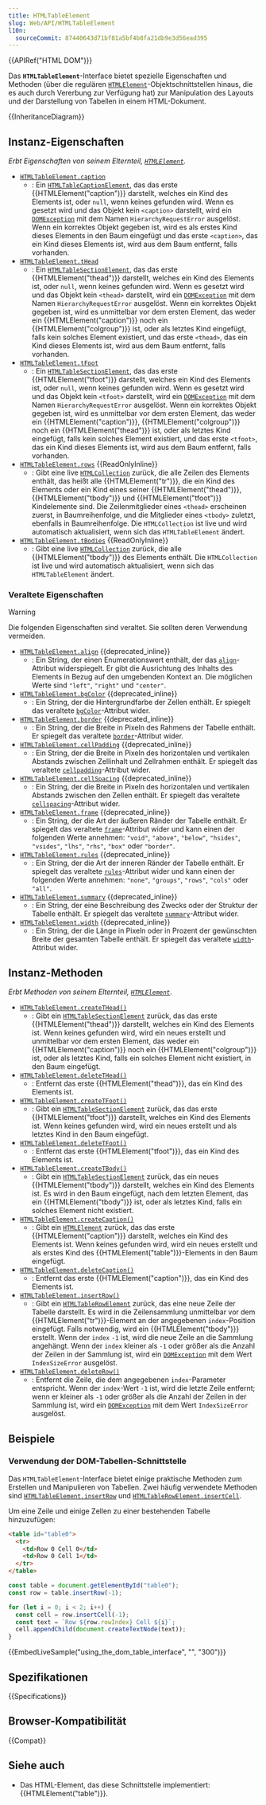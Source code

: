 ```yaml
---
title: HTMLTableElement
slug: Web/API/HTMLTableElement
l10n:
  sourceCommit: 87440643d71bf81a5bf4b8fa21db9e3d56ead395
---
```


{{APIRef("HTML DOM")}}

Das **`HTMLTableElement`**-Interface bietet spezielle Eigenschaften und Methoden (über die regulären [`HTMLElement`](/de/docs/Web/API/HTMLElement)-Objektschnittstellen hinaus, die es auch durch Vererbung zur Verfügung hat) zur Manipulation des Layouts und der Darstellung von Tabellen in einem HTML-Dokument.

{{InheritanceDiagram}}

## Instanz-Eigenschaften

_Erbt Eigenschaften von seinem Elternteil, [`HTMLElement`](/de/docs/Web/API/HTMLElement)._

- [`HTMLTableElement.caption`](/de/docs/Web/API/HTMLTableElement/caption)
  - : Ein [`HTMLTableCaptionElement`](/de/docs/Web/API/HTMLTableCaptionElement), das das erste {{HTMLElement("caption")}} darstellt, welches ein Kind des Elements ist, oder `null`, wenn keines gefunden wird. Wenn es gesetzt wird und das Objekt kein `<caption>` darstellt, wird ein [`DOMException`](/de/docs/Web/API/DOMException) mit dem Namen `HierarchyRequestError` ausgelöst. Wenn ein korrektes Objekt gegeben ist, wird es als erstes Kind dieses Elements in den Baum eingefügt und das erste `<caption>`, das ein Kind dieses Elements ist, wird aus dem Baum entfernt, falls vorhanden.
- [`HTMLTableElement.tHead`](/de/docs/Web/API/HTMLTableElement/tHead)
  - : Ein [`HTMLTableSectionElement`](/de/docs/Web/API/HTMLTableSectionElement), das das erste {{HTMLElement("thead")}} darstellt, welches ein Kind des Elements ist, oder `null`, wenn keines gefunden wird. Wenn es gesetzt wird und das Objekt kein `<thead>` darstellt, wird ein [`DOMException`](/de/docs/Web/API/DOMException) mit dem Namen `HierarchyRequestError` ausgelöst. Wenn ein korrektes Objekt gegeben ist, wird es unmittelbar vor dem ersten Element, das weder ein {{HTMLElement("caption")}} noch ein {{HTMLElement("colgroup")}} ist, oder als letztes Kind eingefügt, falls kein solches Element existiert, und das erste `<thead>`, das ein Kind dieses Elements ist, wird aus dem Baum entfernt, falls vorhanden.
- [`HTMLTableElement.tFoot`](/de/docs/Web/API/HTMLTableElement/tFoot)
  - : Ein [`HTMLTableSectionElement`](/de/docs/Web/API/HTMLTableSectionElement), das das erste {{HTMLElement("tfoot")}} darstellt, welches ein Kind des Elements ist, oder `null`, wenn keines gefunden wird. Wenn es gesetzt wird und das Objekt kein `<tfoot>` darstellt, wird ein [`DOMException`](/de/docs/Web/API/DOMException) mit dem Namen `HierarchyRequestError` ausgelöst. Wenn ein korrektes Objekt gegeben ist, wird es unmittelbar vor dem ersten Element, das weder ein {{HTMLElement("caption")}}, {{HTMLElement("colgroup")}} noch ein {{HTMLElement("thead")}} ist, oder als letztes Kind eingefügt, falls kein solches Element existiert, und das erste `<tfoot>`, das ein Kind dieses Elements ist, wird aus dem Baum entfernt, falls vorhanden.
- [`HTMLTableElement.rows`](/de/docs/Web/API/HTMLTableElement/rows) {{ReadOnlyInline}}
  - : Gibt eine live [`HTMLCollection`](/de/docs/Web/API/HTMLCollection) zurück, die alle Zeilen des Elements enthält, das heißt alle {{HTMLElement("tr")}}, die ein Kind des Elements oder ein Kind eines seiner {{HTMLElement("thead")}}, {{HTMLElement("tbody")}} und {{HTMLElement("tfoot")}} Kindelemente sind. Die Zeilenmitglieder eines `<thead>` erscheinen zuerst, in Baumreihenfolge, und die Mitglieder eines `<tbody>` zuletzt, ebenfalls in Baumreihenfolge. Die `HTMLCollection` ist live und wird automatisch aktualisiert, wenn sich das `HTMLTableElement` ändert.
- [`HTMLTableElement.tBodies`](/de/docs/Web/API/HTMLTableElement/tBodies) {{ReadOnlyInline}}
  - : Gibt eine live [`HTMLCollection`](/de/docs/Web/API/HTMLCollection) zurück, die alle {{HTMLElement("tbody")}} des Elements enthält. Die `HTMLCollection` ist live und wird automatisch aktualisiert, wenn sich das `HTMLTableElement` ändert.

### Veraltete Eigenschaften

> [!WARNING]
> Die folgenden Eigenschaften sind veraltet. Sie sollten deren Verwendung vermeiden.

- [`HTMLTableElement.align`](/de/docs/Web/API/HTMLTableElement/align) {{deprecated_inline}}
  - : Ein String, der einen Enumerationswert enthält, der das [`align`](/de/docs/Web/HTML/Reference/Elements/table#align)-Attribut widerspiegelt. Er gibt die Ausrichtung des Inhalts des Elements in Bezug auf den umgebenden Kontext an. Die möglichen Werte sind `"left"`, `"right"` und `"center"`.
- [`HTMLTableElement.bgColor`](/de/docs/Web/API/HTMLTableElement/bgColor) {{deprecated_inline}}
  - : Ein String, der die Hintergrundfarbe der Zellen enthält. Er spiegelt das veraltete [`bgColor`](/de/docs/Web/HTML/Reference/Elements/table#bgcolor)-Attribut wider.
- [`HTMLTableElement.border`](/de/docs/Web/API/HTMLTableElement/border) {{deprecated_inline}}
  - : Ein String, der die Breite in Pixeln des Rahmens der Tabelle enthält. Er spiegelt das veraltete [`border`](/de/docs/Web/HTML/Reference/Elements/table#border)-Attribut wider.
- [`HTMLTableElement.cellPadding`](/de/docs/Web/API/HTMLTableElement/cellPadding) {{deprecated_inline}}
  - : Ein String, der die Breite in Pixeln des horizontalen und vertikalen Abstands zwischen Zellinhalt und Zellrahmen enthält. Er spiegelt das veraltete [`cellpadding`](/de/docs/Web/HTML/Reference/Elements/table#cellpadding)-Attribut wider.
- [`HTMLTableElement.cellSpacing`](/de/docs/Web/API/HTMLTableElement/cellSpacing) {{deprecated_inline}}
  - : Ein String, der die Breite in Pixeln des horizontalen und vertikalen Abstands zwischen den Zellen enthält. Er spiegelt das veraltete [`cellspacing`](/de/docs/Web/HTML/Reference/Elements/table#cellspacing)-Attribut wider.
- [`HTMLTableElement.frame`](/de/docs/Web/API/HTMLTableElement/frame) {{deprecated_inline}}
  - : Ein String, der die Art der äußeren Ränder der Tabelle enthält. Er spiegelt das veraltete [`frame`](/de/docs/Web/HTML/Reference/Elements/table#frame)-Attribut wider und kann einen der folgenden Werte annehmen: `"void"`, `"above"`, `"below"`, `"hsides"`, `"vsides"`, `"lhs"`, `"rhs"`, `"box"` oder `"border"`.
- [`HTMLTableElement.rules`](/de/docs/Web/API/HTMLTableElement/rules) {{deprecated_inline}}
  - : Ein String, der die Art der inneren Ränder der Tabelle enthält. Er spiegelt das veraltete [`rules`](/de/docs/Web/HTML/Reference/Elements/table#rules)-Attribut wider und kann einen der folgenden Werte annehmen: `"none"`, `"groups"`, `"rows"`, `"cols"` oder `"all"`.
- [`HTMLTableElement.summary`](/de/docs/Web/API/HTMLTableElement/summary) {{deprecated_inline}}
  - : Ein String, der eine Beschreibung des Zwecks oder der Struktur der Tabelle enthält. Er spiegelt das veraltete [`summary`](/de/docs/Web/HTML/Reference/Elements/table#summary)-Attribut wider.
- [`HTMLTableElement.width`](/de/docs/Web/API/HTMLTableElement/width) {{deprecated_inline}}
  - : Ein String, der die Länge in Pixeln oder in Prozent der gewünschten Breite der gesamten Tabelle enthält. Er spiegelt das veraltete [`width`](/de/docs/Web/HTML/Reference/Elements/table#width)-Attribut wider.

## Instanz-Methoden

_Erbt Methoden von seinem Elternteil, [`HTMLElement`](/de/docs/Web/API/HTMLElement)_.

- [`HTMLTableElement.createTHead()`](/de/docs/Web/API/HTMLTableElement/createTHead)
  - : Gibt ein [`HTMLTableSectionElement`](/de/docs/Web/API/HTMLTableSectionElement) zurück, das das erste {{HTMLElement("thead")}} darstellt, welches ein Kind des Elements ist. Wenn keines gefunden wird, wird ein neues erstellt und unmittelbar vor dem ersten Element, das weder ein {{HTMLElement("caption")}} noch ein {{HTMLElement("colgroup")}} ist, oder als letztes Kind, falls ein solches Element nicht existiert, in den Baum eingefügt.
- [`HTMLTableElement.deleteTHead()`](/de/docs/Web/API/HTMLTableElement/deleteTHead)
  - : Entfernt das erste {{HTMLElement("thead")}}, das ein Kind des Elements ist.
- [`HTMLTableElement.createTFoot()`](/de/docs/Web/API/HTMLTableElement/createTFoot)
  - : Gibt ein [`HTMLTableSectionElement`](/de/docs/Web/API/HTMLTableSectionElement) zurück, das das erste {{HTMLElement("tfoot")}} darstellt, welches ein Kind des Elements ist. Wenn keines gefunden wird, wird ein neues erstellt und als letztes Kind in den Baum eingefügt.
- [`HTMLTableElement.deleteTFoot()`](/de/docs/Web/API/HTMLTableElement/deleteTFoot)
  - : Entfernt das erste {{HTMLElement("tfoot")}}, das ein Kind des Elements ist.
- [`HTMLTableElement.createTBody()`](/de/docs/Web/API/HTMLTableElement/createTBody)
  - : Gibt ein [`HTMLTableSectionElement`](/de/docs/Web/API/HTMLTableSectionElement) zurück, das ein neues {{HTMLElement("tbody")}} darstellt, welches ein Kind des Elements ist. Es wird in den Baum eingefügt, nach dem letzten Element, das ein {{HTMLElement("tbody")}} ist, oder als letztes Kind, falls ein solches Element nicht existiert.
- [`HTMLTableElement.createCaption()`](/de/docs/Web/API/HTMLTableElement/createCaption)
  - : Gibt ein [`HTMLElement`](/de/docs/Web/API/HTMLElement) zurück, das das erste {{HTMLElement("caption")}} darstellt, welches ein Kind des Elements ist. Wenn keines gefunden wird, wird ein neues erstellt und als erstes Kind des {{HTMLElement("table")}}-Elements in den Baum eingefügt.
- [`HTMLTableElement.deleteCaption()`](/de/docs/Web/API/HTMLTableElement/deleteCaption)
  - : Entfernt das erste {{HTMLElement("caption")}}, das ein Kind des Elements ist.
- [`HTMLTableElement.insertRow()`](/de/docs/Web/API/HTMLTableElement/insertRow)
  - : Gibt ein [`HTMLTableRowElement`](/de/docs/Web/API/HTMLTableRowElement) zurück, das eine neue Zeile der Tabelle darstellt. Es wird in die Zeilensammlung unmittelbar vor dem {{HTMLElement("tr")}}-Element an der angegebenen `index`-Position eingefügt. Falls notwendig, wird ein {{HTMLElement("tbody")}} erstellt. Wenn der `index` `-1` ist, wird die neue Zeile an die Sammlung angehängt. Wenn der `index` kleiner als `-1` oder größer als die Anzahl der Zeilen in der Sammlung ist, wird ein [`DOMException`](/de/docs/Web/API/DOMException) mit dem Wert `IndexSizeError` ausgelöst.
- [`HTMLTableElement.deleteRow()`](/de/docs/Web/API/HTMLTableElement/deleteRow)
  - : Entfernt die Zeile, die dem angegebenen `index`-Parameter entspricht. Wenn der `index`-Wert `-1` ist, wird die letzte Zeile entfernt; wenn er kleiner als `-1` oder größer als die Anzahl der Zeilen in der Sammlung ist, wird ein [`DOMException`](/de/docs/Web/API/DOMException) mit dem Wert `IndexSizeError` ausgelöst.

## Beispiele

### Verwendung der DOM-Tabellen-Schnittstelle

Das `HTMLTableElement`-Interface bietet einige praktische Methoden zum Erstellen und Manipulieren von Tabellen. Zwei häufig verwendete Methoden sind [`HTMLTableElement.insertRow`](/de/docs/Web/API/HTMLTableElement/insertRow) und [`HTMLTableRowElement.insertCell`](/de/docs/Web/API/HTMLTableRowElement/insertCell).

Um eine Zeile und einige Zellen zu einer bestehenden Tabelle hinzuzufügen:

```html
<table id="table0">
  <tr>
    <td>Row 0 Cell 0</td>
    <td>Row 0 Cell 1</td>
  </tr>
</table>
```

```js
const table = document.getElementById("table0");
const row = table.insertRow(-1);

for (let i = 0; i < 2; i++) {
  const cell = row.insertCell(-1);
  const text = `Row ${row.rowIndex} Cell ${i}`;
  cell.appendChild(document.createTextNode(text));
}
```

{{EmbedLiveSample("using_the_dom_table_interface", "", "300")}}

## Spezifikationen

{{Specifications}}

## Browser-Kompatibilität

{{Compat}}

## Siehe auch

- Das HTML-Element, das diese Schnittstelle implementiert: {{HTMLElement("table")}}.
